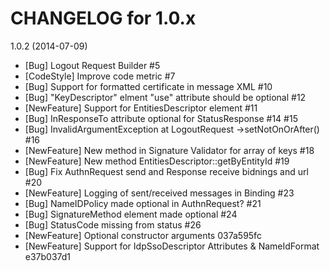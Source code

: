 CHANGELOG for 1.0.x
===================

1.0.2 (2014-07-09)
* [Bug] Logout Request Builder #5 
* [CodeStyle] Improve code metric #7 
* [Bug] Support for formatted certificate in message XML #10 
* [Bug]  "KeyDescriptor" elment "use" attribute should be optional #12 
* [NewFeature] Support for EntitiesDescriptor element #11 
* [Bug] InResponseTo attribute optional for StatusResponse #14 #15 
* [Bug] InvalidArgumentException at LogoutRequest ->setNotOnOrAfter() #16 
* [NewFeature] New method in Signature Validator for array of keys #18 
* [NewFeature] New method EntitiesDescriptor::getByEntityId #19 
* [Bug] Fix AuthnRequest send and Response receive bidnings and url #20 
* [NewFeature] Logging of sent/received messages in Binding #23 
* [Bug] NameIDPolicy made optional in AuthnRequest? #21 
* [Bug] SignatureMethod element made optional #24 
* [Bug] StatusCode missing from status #26 
* [NewFeature] Optional constructor arguments 037a595fc
* [NewFeature] Support for IdpSsoDescriptor Attributes & NameIdFormat e37b037d1
